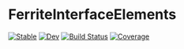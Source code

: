 # FerriteInterfaceElements

[![Stable](https://img.shields.io/badge/docs-stable-blue.svg)](https://Ferrite-FEM.github.io/FerriteInterfaceElements.jl/stable/)
[![Dev](https://img.shields.io/badge/docs-dev-blue.svg)](https://Ferrite-FEM.github.io/FerriteInterfaceElements.jl/dev/)
[![Build Status](https://github.com/Ferrite-FEM/FerriteInterfaceElements.jl/actions/workflows/CI.yml/badge.svg?branch=main)](https://github.com/Ferrite-FEM/FerriteInterfaceElements.jl/actions/workflows/CI.yml?query=branch%3Amain)
[![Coverage](https://codecov.io/gh/Ferrite-FEM/FerriteInterfaceElements.jl/branch/main/graph/badge.svg)](https://codecov.io/gh/Ferrite-FEM/FerriteInterfaceElements.jl)
